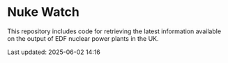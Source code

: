 # Nuke Watch

This repository includes code for retrieving the latest information available on the output of EDF nuclear power plants in the UK.

Last updated: 2025-06-02 14:16